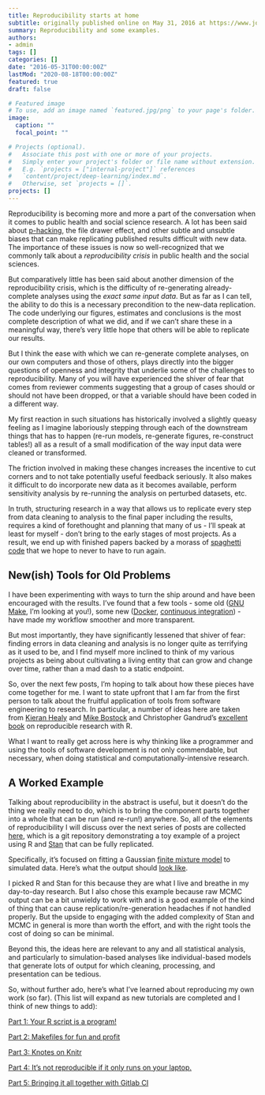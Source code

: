 ```yaml
---
title: Reproducibility starts at home
subtitle: originally published online on May 31, 2016 at https://www.jonzelner.net/
summary: Reproducibility and some examples.
authors:
- admin
tags: []
categories: []
date: "2016-05-31T00:00:00Z"
lastMod: "2020-08-18T00:00:00Z"
featured: true
draft: false

# Featured image
# To use, add an image named `featured.jpg/png` to your page's folder. 
image:
  caption: ""
  focal_point: ""

# Projects (optional).
#   Associate this post with one or more of your projects.
#   Simply enter your project's folder or file name without extension.
#   E.g. `projects = ["internal-project"]` references 
#   `content/project/deep-learning/index.md`.
#   Otherwise, set `projects = []`.
projects: []
---
```

Reproducibility is becoming more and more a part of the conversation when it comes to public health and social science research. A lot has been said about [p-hacking](https://en.wikipedia.org/wiki/Data_dredging), the file drawer effect, and other subtle and unsubtle biases that can make replicating published results difficult with new data. The importance of these issues is now so well-recognized that we commonly talk about a *reproducibility crisis* in public health and the social sciences.

But comparatively little has been said about another dimension of the reproducibility crisis, which is the difficulty of re-generating already-complete analyses using the *exact same input data*. But as far as I can tell, the ability to do this is a necessary precondition to the new-data replication. The code underlying our figures, estimates and conclusions is the most complete description of what we did, and if we can’t share these in a meaningful way, there’s very little hope that others will be able to replicate our results.

But I think the ease with which we can re-generate complete analyses, on our own computers and those of others, plays directly into the bigger questions of openness and integrity that underlie some of the challenges to reproducibility. Many of you will have experienced the shiver of fear that comes from reviewer comments suggesting that a group of cases should or should not have been dropped, or that a variable should have been coded in a different way.

My first reaction in such situations has historically involved a slightly queasy feeling as I imagine laboriously stepping through each of the downstream things that has to happen (re-run models, re-generate figures, re-construct tables!) all as a result of a small modification of the way input data were cleaned or transformed.

The friction involved in making these changes increases the incentive to cut corners and to not take potentially useful feedback seriously. It also makes it difficult to do incorporate new data as it becomes available, perform sensitivity analysis by re-running the analysis on perturbed datasets, etc.

In truth, structuring research in a way that allows us to replicate every step from data cleaning to analysis to the final paper including the results, requires a kind of forethought and planning that many of us - I’ll speak at least for myself - don’t bring to the early stages of most projects. As a result, we end up with finished papers backed by a morass of [spaghetti code](https://en.wikipedia.org/wiki/Spaghetti_code) that we hope to never to have to run again.

## New(ish) Tools for Old Problems
I have been experimenting with ways to turn the ship around and have been encouraged with the results. I’ve found that a few tools - some old ([GNU Make](https://en.wikipedia.org/wiki/Make_(software)), I’m looking at you!), some new ([Docker](http://www.docker.com/), [continuous integration](https://en.wikipedia.org/wiki/Continuous_integration)) - have made my workflow smoother and more transparent.

But most importantly, they have significantly lessened that shiver of fear: finding errors in data cleaning and analysis is no longer quite as terrifying as it used to be, and I find myself more inclined to think of my various projects as being about cultivating a living entity that can grow and change over time, rather than a mad dash to a static endpoint.

So, over the next few posts, I’m hoping to talk about how these pieces have come together for me. I want to state upfront that I am far from the first person to talk about the fruitful application of tools from software engineering to research. In particular, a number of ideas here are taken from [Kieran Healy](https://kieranhealy.org/resources/) and [Mike Bostock](https://bost.ocks.org/mike/make/) and Christopher Gandrud’s [excellent book](http://www.amazon.com/Reproducible-Research-Studio-Second-Chapman/dp/1498715370?ie=UTF8&keywords=reproducible%20research%20with%20R&qid=1464791322&ref_=sr_1_1&sr=8-1) on reproducible research with R.

What I want to really get across here is why thinking like a programmer and using the tools of software development is not only commendable, but necessary, when doing statistical and computationally-intensive research.

## A Worked Example
Talking about reproducibility in the abstract is useful, but it doesn’t do the thing we really need to do, which is to bring the component parts together into a whole that can be run (and re-run!) anywhere. So, all of the elements of reproducibility I will discuss over the next series of posts are collected [here](https://gitlab.com/jzelner/reproducible-stan), which is a git repository demonstrating a toy example of a project using R and [Stan](http://mc-stan.org/) that can be fully replicated.

Specifically, it’s focused on fitting a Gaussian [finite mixture model](https://en.wikipedia.org/wiki/Mixture_model) to simulated data. Here’s what the output should [look like](https://dl.dropboxusercontent.com/s/e99l7q4c3toderd/mixture_model_output.pdf).

I picked R and Stan for this because they are what I live and breathe in my day-to-day research. But I also chose this example because raw MCMC output can be a bit unwieldy to work with and is a good example of the kind of thing that can cause replication/re-generation headaches if not handled properly. But the upside to engaging with the added complexity of Stan and MCMC in general is more than worth the effort, and with the right tools the cost of doing so can be minimal.

Beyond this, the ideas here are relevant to any and all statistical analysis, and particularly to simulation-based analyses like individual-based models that generate lots of output for which cleaning, processing, and presentation can be tedious.

So, without further ado, here’s what I’ve learned about reproducing my own work (so far). (This list will expand as new tutorials are completed and I think of new things to add):

[Part 1: Your R script is a program!](https://www.jonzelner.net/statistics/make/docker/reproducibility/2016/05/31/script-is-a-program/)

[Part 2: Makefiles for fun and profit](https://www.jonzelner.net/statistics/make/reproducibility/2016/06/01/makefiles/)

[Part 3: Knotes on Knitr](https://www.jonzelner.net/knitr/r/reproducibility/2016/06/02/knitr/)

[Part 4: It’s not reproducible if it only runs on your laptop.](https://www.jonzelner.net/docker/reproducibility/2016/06/03/docker/)

[Part 5: Bringing it all together with Gitlab CI](https://www.jonzelner.net/docker/gitlab/ci/reproducibility/2016/06/06/gitlab-ci/)